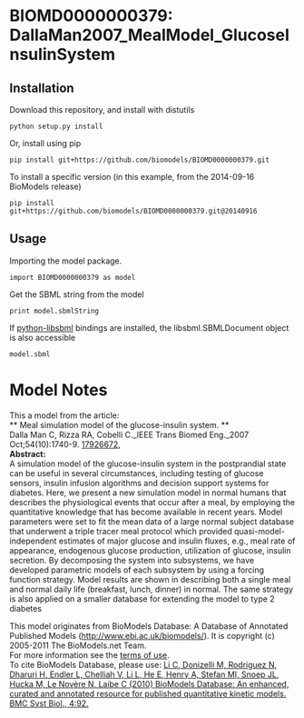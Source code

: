 # BIOMD0000000379: DallaMan2007_MealModel_GlucoseInsulinSystem

## Installation

Download this repository, and install with distutils

`python setup.py install`

Or, install using pip

`pip install git+https://github.com/biomodels/BIOMD0000000379.git`

To install a specific version (in this example, from the 2014-09-16 BioModels release)

`pip install git+https://github.com/biomodels/BIOMD0000000379.git@20140916`

## Usage

Importing the model package.

`import BIOMD0000000379 as model`

Get the SBML string from the model

`print model.sbmlString`

If [python-libsbml](https://pypi.python.org/pypi/python-libsbml) bindings are
installed, the libsbml.SBMLDocument object is also accessible

`model.sbml`


# Model Notes


This a model from the article:  
** Meal simulation model of the glucose-insulin system. **   
Dalla Man C, Rizza RA, Cobelli C._IEEE Trans Biomed Eng._2007
Oct;54(10):1740-9. [ 17926672](http://www.ncbi.nlm.nih.gov/pubmed/17926672),  
**Abstract:**   
A simulation model of the glucose-insulin system in the postprandial state can
be useful in several circumstances, including testing of glucose sensors,
insulin infusion algorithms and decision support systems for diabetes. Here,
we present a new simulation model in normal humans that describes the
physiological events that occur after a meal, by employing the quantitative
knowledge that has become available in recent years. Model parameters were set
to fit the mean data of a large normal subject database that underwent a
triple tracer meal protocol which provided quasi-model-independent estimates
of major glucose and insulin fluxes, e.g., meal rate of appearance, endogenous
glucose production, utilization of glucose, insulin secretion. By decomposing
the system into subsystems, we have developed parametric models of each
subsystem by using a forcing function strategy. Model results are shown in
describing both a single meal and normal daily life (breakfast, lunch, dinner)
in normal. The same strategy is also applied on a smaller database for
extending the model to type 2 diabetes

This model originates from BioModels Database: A Database of Annotated
Published Models (http://www.ebi.ac.uk/biomodels/). It is copyright (c)
2005-2011 The BioModels.net Team.  
For more information see the [terms of
use](http://www.ebi.ac.uk/biomodels/legal.html).  
To cite BioModels Database, please use: [Li C, Donizelli M, Rodriguez N,
Dharuri H, Endler L, Chelliah V, Li L, He E, Henry A, Stefan MI, Snoep JL,
Hucka M, Le Novère N, Laibe C (2010) BioModels Database: An enhanced, curated
and annotated resource for published quantitative kinetic models. BMC Syst
Biol., 4:92.](http://www.ncbi.nlm.nih.gov/pubmed/20587024)


